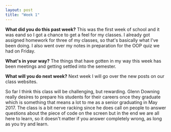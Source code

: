 ```yaml
---
layout: post
title: "Week 1"
---
```


**What did you do this past week?**
This was the first week of school and it was eand so I got a chance to get a feel for my classes. I already got assigned homework for three of my classes, so that's basically what I've been doing. I also went over my notes in preparation for the OOP quiz we had on Friday.

**What's in your way?**
The things that have gotten in my way this week has been meetings and getting settled into the semester.

**What will you do next week?**
Next week I will go over the new posts on our class websites.

So far I think this class will be challenging, but rewarding. Glenn Downing really desires to prepare his students for their careers once they graduate which is something that means a lot to me as a senior graduating in May 2017. The class is a bit nerve racking since he does call on people to answer questions about the piece of code on the screen but in the end we are all here to learn, so it doesn't matter if you answer completely wrong, as long as you try and learn. 

